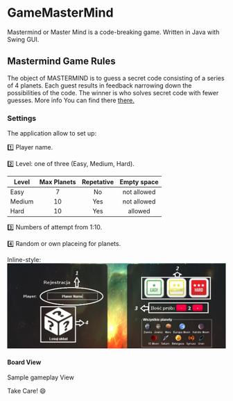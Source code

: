 # GameMasterMind

Mastermind or Master Mind is a code-breaking game. Written in Java with Swing GUI.

## Mastermind Game Rules

   The object of MASTERMIND is to guess a secret code consisting of a series of 4
planets. Each guest results in feedback narrowing down the possibilities of the
code. The winner is who solves secret code with fewer guesses.
More info You can find there [there.](https://en.wikipedia.org/wiki/Mastermind_(board_game))

### Settings

The application allow to set up:

:one:  Player name.

:two: Level: one of three (Easy, Medium, Hard).

|    Level      |   Max Planets | Repetative   |   Empty space 
| ------------- |:-------------:|:------------:|:-------------:
| Easy          |      7        |  No          | not allowed
| Medium        |     10        |  Yes         | not allowed
| Hard          |     10        |  Yes         |   allowed

:three: Numbers of attempt from 1:10.

:four:  Random or own placeing for planets.


Inline-style: 
![alt text](https://github.com/potepa606/GameMasterMind/blob/master/src/main/java/GUI/images/Readme_First_Panel.png "Logo Title Text 1")
 
#### Board View

Sample gameplay View
 


Take Care!
:smile:






